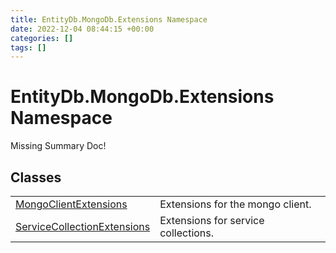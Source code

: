 ```yaml
---
title: EntityDb.MongoDb.Extensions Namespace
date: 2022-12-04 08:44:15 +00:00
categories: []
tags: []
---
```


# EntityDb.MongoDb.Extensions Namespace
Missing Summary Doc!
## Classes
<table><tr><td><a href='dotnet-entitydb-mongodb-extensions-mongoclientextensions'>MongoClientExtensions</a></td><td>
Extensions for the mongo client.
</td></tr><tr><td><a href='dotnet-entitydb-mongodb-extensions-servicecollectionextensions'>ServiceCollectionExtensions</a></td><td>
Extensions for service collections.
</td></tr></table>
